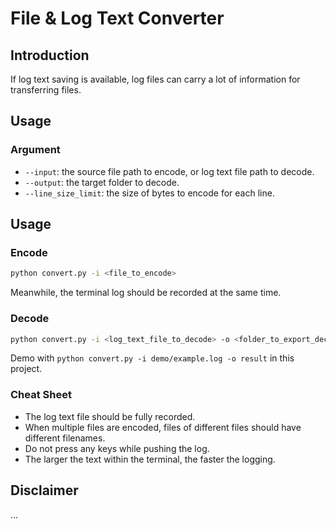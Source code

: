 # File & Log Text Converter

## Introduction

If log text saving is available, log files can carry a lot of information for transferring files.

## Usage

### Argument

* `--input`: the source file path to encode, or log text file path to decode.
* `--output`: the target folder to decode.
* `--line_size_limit`: the size of bytes to encode for each line.

## Usage

### Encode

```bash
python convert.py -i <file_to_encode>
```

Meanwhile, the terminal log should be recorded at the same time.

### Decode

```bash
python convert.py -i <log_text_file_to_decode> -o <folder_to_export_decoded_file>
```

Demo with `python convert.py -i demo/example.log -o result` in this project.

### Cheat Sheet

- The log text file should be fully recorded.
- When multiple files are encoded, files of different files should have different filenames.
- Do not press any keys while pushing the log.
- The larger the text within the terminal, the faster the logging.

## Disclaimer

...